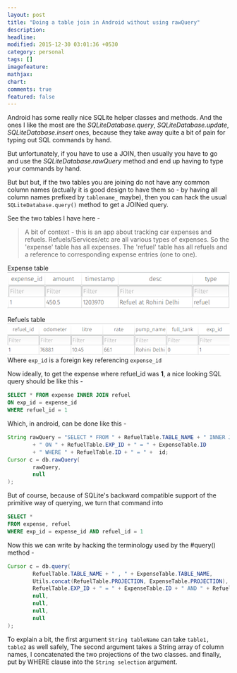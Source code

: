 ```yaml
---
layout: post
title: "Doing a table join in Android without using rawQuery"
description:
headline:
modified: 2015-12-30 03:01:36 +0530
category: personal
tags: []
imagefeature:
mathjax:
chart:
comments: true
featured: false
---
```

Android has some really nice SQLite helper classes and methods. And the ones I like the most are the _SQLiteDatabase.query_, _SQLiteDatabase.update_, _SQLiteDatabase.insert_ ones, because they take away quite a bit of pain for typing out SQL commands by hand.

But unfortunately, if you have to use a JOIN, then usually you have to go and use the _SQLiteDatabase.rawQuery_ method and end up having to type your commands by hand.

But but but, if the two tables you are joining do not have any common column names (actually it is good design to have them so - by having all column names prefixed by `tablename_` maybe), then you can hack the usual `SQLiteDatabase.query()` method to get a JOINed query.

See the two tables I have here -  
> A bit of context - this is an app about tracking car expenses and refuels.
> Refuels/Services/etc are all various types of expenses.
> So the 'expense' table has all expenses. The 'refuel' table has all refuels
> and a reference to corresponding expense entries (one to one).

Expense table  
![Expense](/images/posts/andtbl1.png)

Refuels table  
![Refuel](/images/posts/andtbl2.png)  
Where `exp_id` is a foreign key referencing `expense_id`

Now ideally, to get the expense where refuel_id was **1**, a nice looking SQL query should be like this -

```sql
SELECT * FROM expense INNER JOIN refuel
ON exp_id = expense_id
WHERE refuel_id = 1
```
Which, in android, can be done like this -

```java
String rawQuery = "SELECT * FROM " + RefuelTable.TABLE_NAME + " INNER JOIN " + ExpenseTable.TABLE_NAME
        + " ON " + RefuelTable.EXP_ID + " = " + ExpenseTable.ID
        + " WHERE " + RefuelTable.ID + " = " +  id;
Cursor c = db.rawQuery(
        rawQuery,
        null
);
```

But of course, because of SQLite's backward compatible support of the primitive way of querying, we turn that command into

```sql
SELECT *
FROM expense, refuel
WHERE exp_id = expense_id AND refuel_id = 1
```
Now this we can write by hacking the terminology used by the #query() method -

```java
Cursor c = db.query(
        RefuelTable.TABLE_NAME + " , " + ExpenseTable.TABLE_NAME,
        Utils.concat(RefuelTable.PROJECTION, ExpenseTable.PROJECTION),
        RefuelTable.EXP_ID + " = " + ExpenseTable.ID + " AND " + RefuelTable.ID + " = " +  id,
        null,
        null,
        null,
        null
);
```
To explain a bit, the first argument `String tableName` can take `table1, table2` as well safely,
The second argument takes a String array of column names, I concatenated the two projections of the two classes.
and finally, put by WHERE clause into the `String selection` argument.
